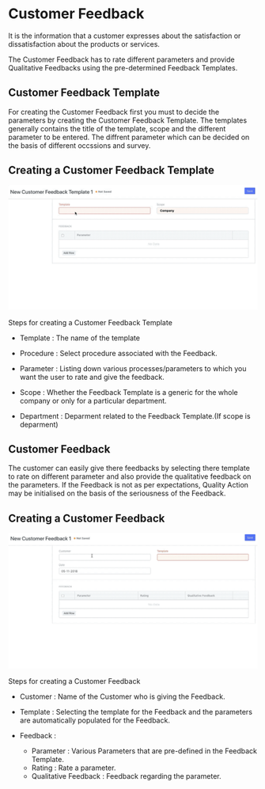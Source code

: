<!-- add-breadcrumbs -->
# Customer Feedback

 It is the information that a customer expresses about the satisfaction or dissatisfaction about the products or services.

 The Customer Feedback has to rate different parameters and provide Qualitative Feedbacks using the pre-determined Feedback Templates.

## Customer Feedback Template
 
 For creating the Customer Feedback first you must to decide the parameters by creating the Customer Feedback Template. The templates generally contains the title of the template, scope and the different parameter to be entered. The diffrent parameter which can be decided on the basis of different occssions and survey.

## Creating a Customer Feedback Template

 <img class="screenshot" alt="Quality mangement" src="./assets/feedback_template.gif">

 Steps for creating a Customer Feedback Template

 * Template : The name of the template 

 * Procedure : Select procedure associated with the Feedback.

 * Parameter : Listing down various processes/parameters to which you want the user to rate and give the feedback.

 * Scope : Whether the Feedback Template is a generic for the whole company or only for a particular department.

 * Department : Deparment related to the Feedback Template.(If scope is deparment)

## Customer Feedback

 The customer can easily give there feedbacks by selecting there template to rate on different parameter and also provide the qualitative feedback on the parameters.
 If the Feedback is not as per expectations, Quality Action may be initialised on the basis of the seriousness of the Feedback.

## Creating a Customer Feedback

 <img class="screenshot" alt="Quality mangement" src="./assets/feedback.gif">

 Steps for creating a Customer Feedback

 * Customer : Name of the Customer who is giving the Feedback.

 * Template : Selecting the template for the Feedback and the parameters are automatically populated for the Feedback.

 * Feedback : 
    
    - Parameter : Various Parameters that are pre-defined in the Feedback Template.
    - Rating : Rate a parameter.
    - Qualitative Feedback : Feedback regarding the parameter.